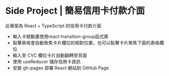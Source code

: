 # Side Project | 簡易信用卡付款介面

此專案為 React + TypeScript 的信用卡付款介面
* 輸入卡號動畫使用react-transition-group函式庫
* 點擊表格會自動聚焦卡片欄位的相對位置，也可以點擊卡片聚焦下面的表格欄位
* 輸入至 CVC 欄位卡片自動翻轉至背面
* 使用 useReducer 儲存信用卡資訊
* 安裝 gh-pages 部署 React 網站到 GitHub Page
